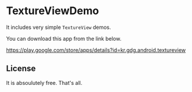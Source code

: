 TextureViewDemo
===============

It includes very simple `TextureView` demos.

You can download this app from the link below.

https://play.google.com/store/apps/details?id=kr.gdg.android.textureview

License
-------
It is absoulutely free. That's all.

